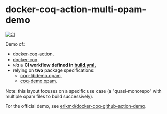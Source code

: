 # docker-coq-action-multi-opam-demo

[![CI](https://github.com/erikmd/docker-coq-action-multi-opam-demo/workflows/CI/badge.svg?branch=master)](https://github.com/erikmd/docker-coq-action-multi-opam-demo/actions?query=workflow%3ACI)

Demo of:

* [docker-coq-action](https://github.com/coq-community/docker-coq-action),
* [docker-coq](https://hub.docker.com/r/coqorg/coq),
* *via* a **CI workflow defined in [build.yml](./.github/workflows/build.yml)**,
* relying on **two** package specifications:
    * [coq-libdemo.opam](./coq-libdemo.opam),
	* [coq-demo.opam](./coq-demo.opam).

Note: this layout focuses on a specific use case (a "quasi-monorepo"
with multiple opam files to build successively).

For the official demo, see [erikmd/docker-coq-github-action-demo](https://github.com/erikmd/docker-coq-github-action-demo#readme).
